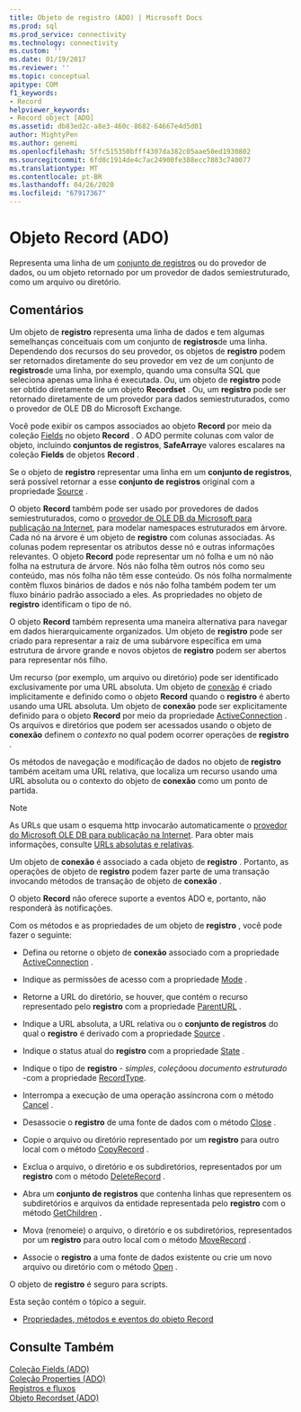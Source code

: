 ```yaml
---
title: Objeto de registro (ADO) | Microsoft Docs
ms.prod: sql
ms.prod_service: connectivity
ms.technology: connectivity
ms.custom: ''
ms.date: 01/19/2017
ms.reviewer: ''
ms.topic: conceptual
apitype: COM
f1_keywords:
- Record
helpviewer_keywords:
- Record object [ADO]
ms.assetid: db83ed2c-a8e3-460c-8682-64667e4d5d01
author: MightyPen
ms.author: genemi
ms.openlocfilehash: 5ffc515350bfff4307da382c05aae50ed1930802
ms.sourcegitcommit: 6fd8c1914de4c7ac24900fe388ecc7883c740077
ms.translationtype: MT
ms.contentlocale: pt-BR
ms.lasthandoff: 04/26/2020
ms.locfileid: "67917367"
---
```

# <a name="record-object-ado"></a>Objeto Record (ADO)
Representa uma linha de um [conjunto de registros](../../../ado/reference/ado-api/recordset-object-ado.md) ou do provedor de dados, ou um objeto retornado por um provedor de dados semiestruturado, como um arquivo ou diretório.  
  
## <a name="remarks"></a>Comentários  
 Um objeto de **registro** representa uma linha de dados e tem algumas semelhanças conceituais com um conjunto de **registros**de uma linha. Dependendo dos recursos do seu provedor, os objetos de **registro** podem ser retornados diretamente do seu provedor em vez de um conjunto de **registros**de uma linha, por exemplo, quando uma consulta SQL que seleciona apenas uma linha é executada. Ou, um objeto de **registro** pode ser obtido diretamente de um objeto **Recordset** . Ou, um **registro** pode ser retornado diretamente de um provedor para dados semiestruturados, como o provedor de OLE DB do Microsoft Exchange.  
  
 Você pode exibir os campos associados ao objeto **Record** por meio da coleção [Fields](../../../ado/reference/ado-api/fields-collection-ado.md) no objeto **Record** . O ADO permite colunas com valor de objeto, incluindo **conjuntos de registros**, **SafeArray**e valores escalares na coleção **Fields** de objetos **Record** .  
  
 Se o objeto de **registro** representar uma linha em um **conjunto de registros**, será possível retornar a esse **conjunto de registros** original com a propriedade [Source](../../../ado/reference/ado-api/source-property-ado-record.md) .  
  
 O objeto **Record** também pode ser usado por provedores de dados semiestruturados, como o [provedor de OLE DB da Microsoft para publicação na Internet](../../../ado/guide/appendixes/microsoft-ole-db-provider-for-internet-publishing.md), para modelar namespaces estruturados em árvore. Cada nó na árvore é um objeto de **registro** com colunas associadas. As colunas podem representar os atributos desse nó e outras informações relevantes. O objeto **Record** pode representar um nó folha e um nó não folha na estrutura de árvore. Nós não folha têm outros nós como seu conteúdo, mas nós folha não têm esse conteúdo. Os nós folha normalmente contêm fluxos binários de dados e nós não folha também podem ter um fluxo binário padrão associado a eles. As propriedades no objeto de **registro** identificam o tipo de nó.  
  
 O objeto **Record** também representa uma maneira alternativa para navegar em dados hierarquicamente organizados. Um objeto de **registro** pode ser criado para representar a raiz de uma subárvore específica em uma estrutura de árvore grande e novos objetos de **registro** podem ser abertos para representar nós filho.  
  
 Um recurso (por exemplo, um arquivo ou diretório) pode ser identificado exclusivamente por uma URL absoluta. Um objeto de [conexão](../../../ado/reference/ado-api/connection-object-ado.md) é criado implicitamente e definido como o objeto **Record** quando o **registro** é aberto usando uma URL absoluta. Um objeto de **conexão** pode ser explicitamente definido para o objeto **Record** por meio da propriedade [ActiveConnection](../../../ado/reference/ado-api/activeconnection-property-ado.md) . Os arquivos e diretórios que podem ser acessados usando o objeto de **conexão** definem o *contexto* no qual podem ocorrer operações de **registro** .  
  
 Os métodos de navegação e modificação de dados no objeto de **registro** também aceitam uma URL relativa, que localiza um recurso usando uma URL absoluta ou o contexto do objeto de **conexão** como um ponto de partida.  
  
> [!NOTE]
>  As URLs que usam o esquema http invocarão automaticamente o [provedor do Microsoft OLE DB para publicação na Internet](../../../ado/guide/appendixes/microsoft-ole-db-provider-for-internet-publishing.md). Para obter mais informações, consulte [URLs absolutas e relativas](../../../ado/guide/data/absolute-and-relative-urls.md).  
  
 Um objeto de **conexão** é associado a cada objeto de **registro** . Portanto, as operações de objeto de **registro** podem fazer parte de uma transação invocando métodos de transação de objeto de **conexão** .  
  
 O objeto **Record** não oferece suporte a eventos ADO e, portanto, não responderá às notificações.  
  
 Com os métodos e as propriedades de um objeto de **registro** , você pode fazer o seguinte:  
  
-   Defina ou retorne o objeto de **conexão** associado com a propriedade [ActiveConnection](../../../ado/reference/ado-api/activeconnection-property-ado.md) .  
  
-   Indique as permissões de acesso com a propriedade [Mode](../../../ado/reference/ado-api/mode-property-ado.md) .  
  
-   Retorne a URL do diretório, se houver, que contém o recurso representado pelo **registro** com a propriedade [ParentURL](../../../ado/reference/ado-api/parenturl-property-ado.md) .  
  
-   Indique a URL absoluta, a URL relativa ou o **conjunto de registros** do qual o **registro** é derivado com a propriedade [Source](../../../ado/reference/ado-api/source-property-ado-record.md) .  
  
-   Indique o status atual do **registro** com a propriedade [State](../../../ado/reference/ado-api/state-property-ado.md) .  
  
-   Indique o tipo de **registro** - *simples*, *coleção*ou *documento estruturado* -com a propriedade [RecordType](../../../ado/reference/ado-api/recordtype-property-ado.md).  
  
-   Interrompa a execução de uma operação assíncrona com o método [Cancel](../../../ado/reference/ado-api/cancel-method-ado.md) .  
  
-   Desassocie o **registro** de uma fonte de dados com o método [Close](../../../ado/reference/ado-api/close-method-ado.md) .  
  
-   Copie o arquivo ou diretório representado por um **registro** para outro local com o método [CopyRecord](../../../ado/reference/ado-api/copyrecord-method-ado.md) .  
  
-   Exclua o arquivo, o diretório e os subdiretórios, representados por um **registro** com o método [DeleteRecord](../../../ado/reference/ado-api/deleterecord-method-ado.md) .  
  
-   Abra um **conjunto de registros** que contenha linhas que representem os subdiretórios e arquivos da entidade representada pelo **registro** com o método [GetChildren](../../../ado/reference/ado-api/getchildren-method-ado.md) .  
  
-   Mova (renomeie) o arquivo, o diretório e os subdiretórios, representados por um **registro** para outro local com o método [MoveRecord](../../../ado/reference/ado-api/moverecord-method-ado.md) .  
  
-   Associe o **registro** a uma fonte de dados existente ou crie um novo arquivo ou diretório com o método [Open](../../../ado/reference/ado-api/open-method-ado-record.md) .  
  
 O objeto de **registro** é seguro para scripts.  
  
 Esta seção contém o tópico a seguir.  
  
-   [Propriedades, métodos e eventos do objeto Record](../../../ado/reference/ado-api/record-object-properties-methods-and-events.md)  
  
## <a name="see-also"></a>Consulte Também  
 [Coleção Fields (ADO)](../../../ado/reference/ado-api/fields-collection-ado.md)   
 [Coleção Properties (ADO)](../../../ado/reference/ado-api/properties-collection-ado.md)   
 [Registros e fluxos](../../../ado/guide/data/records-and-streams.md)   
 [Objeto Recordset (ADO)](../../../ado/reference/ado-api/recordset-object-ado.md)
